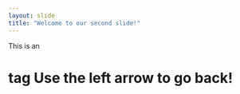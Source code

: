 ```yaml
---
layout: slide
title: "Welcome to our second slide!"
---
```

This is an <h1> tag
Use the left arrow to go back!
